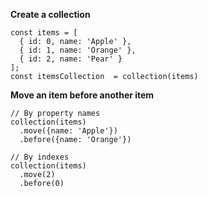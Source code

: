 **Create a collection**

```
const items = [
  { id: 0, name: 'Apple' },
  { id: 1, name: 'Orange' },
  { id: 2, name: 'Pear' }
];
const itemsCollection  = collection(items)
```

**Move an item before another item**

```
// By property names
collection(items)
  .move({name: 'Apple'})
  .before({name: 'Orange'})

// By indexes
collection(items)
  .move(2)
  .before(0)
```
